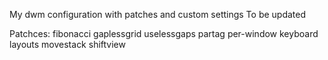 My dwm configuration with patches and custom settings
To be updated

Patchces:
fibonacci
gaplessgrid
uselessgaps
partag
per-window keyboard layouts
movestack
shiftview
